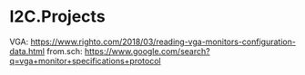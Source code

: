 # I2C.Projects
VGA: https://www.righto.com/2018/03/reading-vga-monitors-configuration-data.html from.sch: https://www.google.com/search?q=vga+monitor+specifications+protocol

